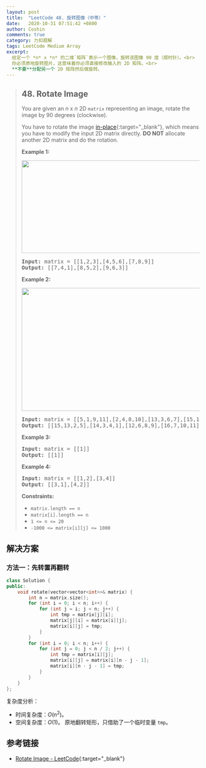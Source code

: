 ```yaml
---
layout: post
title:  "LeetCode 48. 旋转图像（中等）"
date:   2020-10-31 07:51:42 +0800
author: Coshin
comments: true
category: 力扣题解
tags: LeetCode Medium Array
excerpt:
  给定一个 *n* x *n* 的二维`矩阵`表示一个图像，旋转该图像 90 度（顺时针）。<br>
  你必须原地旋转图片，这意味着你必须直接修改输入的 2D 矩阵。<br>
  **不要**分配另一个 2D 矩阵然后做旋转。
---
```

> ## 48. Rotate Image
> 
> You are given an *n* x *n* 2D `matrix` representing an image, rotate the image
> by 90 degrees (clockwise).
> 
> You have to rotate the image [in-place](https://en.wikipedia.org/wiki/In-place_algorithm){:target="_blank"},
> which means you have to modify the input 2D matrix directly. **DO NOT**
> allocate another 2D matrix and do the rotation.
> 
> **Example 1:**
> 
> <img alt="" src="https://assets.leetcode.com/uploads/2020/08/28/mat1.jpg" style="width: 642px; height: 242px;">
> 
> <pre>
> <strong>Input:</strong> matrix = [[1,2,3],[4,5,6],[7,8,9]]
> <strong>Output:</strong> [[7,4,1],[8,5,2],[9,6,3]]
> </pre>
> 
> **Example 2:**
> 
> <img alt="" src="https://assets.leetcode.com/uploads/2020/08/28/mat2.jpg" style="width: 800px; height: 321px;">
> 
> <pre>
> <strong>Input:</strong> matrix = [[5,1,9,11],[2,4,8,10],[13,3,6,7],[15,14,12,16]]
> <strong>Output:</strong> [[15,13,2,5],[14,3,4,1],[12,6,8,9],[16,7,10,11]]
> </pre>
> 
> **Example 3:**
> 
> <pre>
> <strong>Input:</strong> matrix = [[1]]
> <strong>Output:</strong> [[1]]
> </pre>
> 
> **Example 4:**
> 
> <pre>
> <strong>Input:</strong> matrix = [[1,2],[3,4]]
> <strong>Output:</strong> [[3,1],[4,2]]
> </pre>
>  
> **Constraints:**
> 
> * `matrix.length == n`
> * `matrix[i].length == n`
> * `1 <= n <= 20`
> * `-1000 <= matrix[i][j] <= 1000`

## 解决方案

### 方法一：先转置再翻转

```cpp
class Solution {
public:
    void rotate(vector<vector<int>>& matrix) {
        int n = matrix.size();
        for (int i = 0; i < n; i++) {
            for (int j = i; j < n; j++) {
                int tmp = matrix[j][i];
                matrix[j][i] = matrix[i][j];
                matrix[i][j] = tmp;
            }
        }
        for (int i = 0; i < n; i++) {
            for (int j = 0; j < n / 2; j++) {
                int tmp = matrix[i][j];
                matrix[i][j] = matrix[i][n - j - 1];
                matrix[i][n - j - 1] = tmp;
            }
        }
    }
};
```

复杂度分析：
* 时间复杂度：*O*(n<sup>2</sup>)。
* 空间复杂度：*O*(1)。
  原地翻转矩形，只借助了一个临时变量 `tmp`。

## 参考链接

* [Rotate Image - LeetCode](https://leetcode.com/problems/rotate-image/){:target="_blank"}
